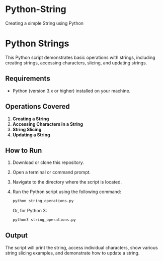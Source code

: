 # Python-String
Creating a simple String using Python
# Python Strings

This Python script demonstrates basic operations with strings, including creating strings, accessing characters, slicing, and updating strings.

## Requirements

- Python (version 3.x or higher) installed on your machine.

## Operations Covered

1. **Creating a String**
2. **Accessing Characters in a String**
3. **String Slicing**
4. **Updating a String**

## How to Run

1. Download or clone this repository.
2. Open a terminal or command prompt.
3. Navigate to the directory where the script is located.
4. Run the Python script using the following command:

    ```bash
    python string_operations.py
    ```

   Or, for Python 3:

    ```bash
    python3 string_operations.py
    ```

## Output

The script will print the string, access individual characters, show various string slicing examples, and demonstrate how to update a string.
